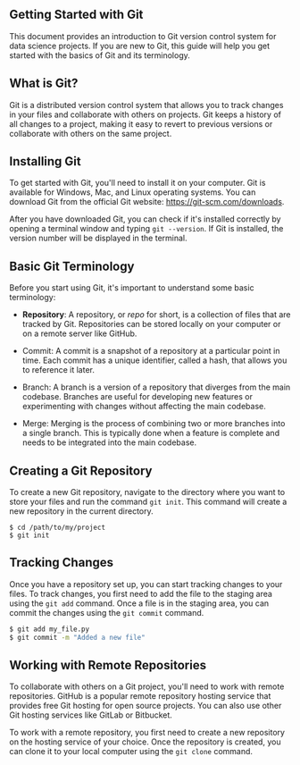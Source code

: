 ## Getting Started with Git

This document provides an introduction to Git version control system for data science projects. If you are new to Git, this guide will help you get started with the basics of Git and its terminology.

## What is Git?

Git is a distributed version control system that allows you to track changes in your files and collaborate with others on projects. Git keeps a history of all changes to a project, making it easy to revert to previous versions or collaborate with others on the same project.

## Installing Git

To get started with Git, you'll need to install it on your computer. Git is available for Windows, Mac, and Linux operating systems. You can download Git from the official Git website: https://git-scm.com/downloads.

After you have downloaded Git, you can check if it's installed correctly by opening a terminal window and typing `git --version`. If Git is installed, the version number will be displayed in the terminal.

## Basic Git Terminology
Before you start using Git, it's important to understand some basic terminology:

* **Repository**: A repository, or *repo* for short, is a collection of files that are tracked by Git. Repositories can be stored locally on your computer or on a remote server like GitHub.

* Commit: A commit is a snapshot of a repository at a particular point in time. Each commit has a unique identifier, called a hash, that allows you to reference it later.

* Branch: A branch is a version of a repository that diverges from the main codebase. Branches are useful for developing new features or experimenting with changes without affecting the main codebase.

* Merge: Merging is the process of combining two or more branches into a single branch. This is typically done when a feature is complete and needs to be integrated into the main codebase.

## Creating a Git Repository

To create a new Git repository, navigate to the directory where you want to store your files and run the command `git init`. This command will create a new repository in the current directory.

```shell
$ cd /path/to/my/project
$ git init
```
## Tracking Changes

Once you have a repository set up, you can start tracking changes to your files. To track changes, you first need to add the file to the staging area using the `git add` command. Once a file is in the staging area, you can commit the changes using the `git commit` command.
```bash
$ git add my_file.py
$ git commit -m "Added a new file"
```

## Working with Remote Repositories

To collaborate with others on a Git project, you'll need to work with remote repositories. GitHub is a popular remote repository hosting service that provides free Git hosting for open source projects. You can also use other Git hosting services like GitLab or Bitbucket.

To work with a remote repository, you first need to create a new repository on the hosting service of your choice. Once the repository is created, you can clone it to your local computer using the `git clone` command.
